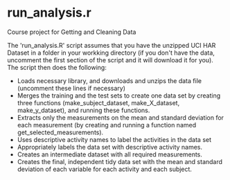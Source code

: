 # run_analysis.r
Course project for Getting and Cleaning Data

The 'run_analysis.R' script assumes that you have the unzipped UCI HAR Dataset in a folder in your workking directory (if you don't have the data, uncomment the first section of the script and it will download it for you). The script then does the following:
* Loads necessary library, and downloads and unzips the data file (uncomment these lines if necessary)
* Merges the training and the test sets to create one data set by creating three functions (make_subject_dataset, make_X_dataset, make_y_dataset), and running these functions.
* Extracts only the measurements on the mean and standard deviation for each measurement (by creating and running a function named get_selected_measurements).
* Uses descriptive activity names to label the activities in the data set
* Appropriately labels the data set with descriptive activity names. 
* Creates an intermediate dataset with all required measurements.
* Creates the final, independent tidy data set with the mean and standard deviation of each variable for each activity and each subject.

